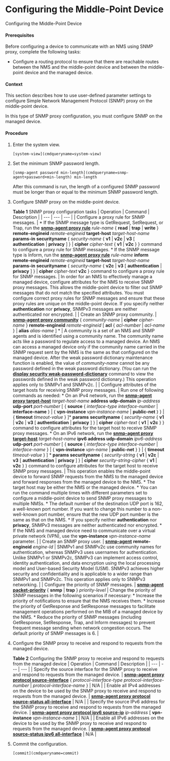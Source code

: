 Configuring the Middle-Point Device
===================================

Configuring the Middle-Point Device

#### Prerequisites

Before configuring a device to communicate with an NMS using SNMP proxy, complete the following tasks:

* Configure a routing protocol to ensure that there are reachable routes between the NMS and the middle-point device and between the middle-point device and the managed device.

#### Context

This section describes how to use user-defined parameter settings to configure Simple Network Management Protocol (SNMP) proxy on the middle-point device.

In this type of SNMP proxy configuration, you must configure SNMP on the managed device.


#### Procedure

1. Enter the system view.
   
   
   ```
   [system-view](cmdqueryname=system-view)
   ```
2. Set the minimum SNMP password length.
   
   
   ```
   [snmp-agent password min-length](cmdqueryname=snmp-agent+password+min-length) min-length
   ```
   
   After this command is run, the length of a configured SNMP password must be longer than or equal to the minimum SNMP password length.
3. Configure SNMP proxy on the middle-point device.
   
   
   
   **Table 1** SNMP proxy configuration tasks
   | Operation | Command | Description |
   | --- | --- | --- |
   | Configure a proxy rule for SNMP messages. | * If the SNMP message type is GetRequest, SetRequest, or Trap, run the [**snmp-agent proxy rule**](cmdqueryname=snmp-agent+proxy+rule) *rule-name* { **read** | **trap** | **write** } **remote-engineid** *remote-engineid* **target-host** *target-host-name* **params-in** **securityname** { *security-name* { **v1** | **v2c** | **v3** [ **authentication** | **privacy** ] } | **cipher** *cipher-text* { **v1** | **v2c** } } command to configure a proxy rule for SNMP messages. * If the SNMP message type is Inform, run the [**snmp-agent proxy rule**](cmdqueryname=snmp-agent+proxy+rule) *rule-name* **inform** **remote-engineid** *remote-engineid* **target-host** *target-host-name* **params-in** **securityname** { *security-name* { **v2c** | **v3** [ **authentication** | **privacy** ] } | **cipher** *cipher-text* **v2c** } command to configure a proxy rule for SNMP messages. | In order for an NMS to effectively manage a managed device, configure attributes for the NMS to receive SNMP proxy messages. This allows the middle-point device to filter out SNMP messages that do not match the specified attributes. You must configure correct proxy rules for SNMP messages and ensure that these proxy rules are unique on the middle-point device.  If you specify neither **authentication** nor **privacy**, SNMPv3 messages are neither authenticated nor encrypted. |
   | Create an SNMP proxy community. | [**snmp-agent proxy community**](cmdqueryname=snmp-agent+proxy+community) { *community-name* | **cipher** *cipher-name* } **remote-engineid** *remote-engineid* [ **acl** { *acl-number* | *acl-name* } | **alias** *alias-name* ] \* | A community is a set of an NMS and SNMP agents and is identified using a community name. The community name acts like a password to regulate access to a managed device. An NMS can access a managed device only if the community name carried in the SNMP request sent by the NMS is the same as that configured on the managed device.  After the weak password dictionary maintenance function is enabled, the value of *community-name* cannot be any password defined in the weak password dictionary. (You can run the [**display security weak-password-dictionary**](cmdqueryname=display+security+weak-password-dictionary) command to view the passwords defined in the weak password dictionary.)  This operation applies only to SNMPv1 and SNMPv2c. |
   | Configure attributes of the target hosts for receiving SNMP proxy messages. | Run one of following commands as needed: * On an IPv4 network, run the [**snmp-agent proxy target-host**](cmdqueryname=snmp-agent+proxy+target-host) *target-host-name* **address** **udp-domain** *ip-address* **udp-port** *port-number* [ { **source** { *interface-type interface-number* | **interface-name** } | { **vpn-instance** *vpn-instance-name* | **public-net** } } | { **timeout** *timeout-value* } ]\* **params** **securityname** { *security-name* { **v1** | **v2c** | **v3** [ **authentication** | **privacy** ] } | **cipher** *cipher-text* { **v1** | **v2c** } } command to configure attributes for the target host to receive SNMP proxy messages. * On an IPv6 network, run the [**snmp-agent proxy target-host**](cmdqueryname=snmp-agent+proxy+target-host) *target-host-name* **ipv6 address udp-domain** *ipv6-address* **udp-port** *port-number* [ { **source** { *interface-type* *interface-number* | *interface-name* } | { **vpn-instance** *vpn-name* | **public-net** } } | { **timeout** *timeout-value* } ] \* **params securityname** { *security-string* { **v1** | **v2c** | **v3** [ **authentication** | **privacy** ] } | **cipher** *security-string-cipher* { **v1** | **v2c** } } command to configure attributes for the target host to receive SNMP proxy messages. | This operation enables the middle-point device to forward SNMP requests from the NMS to the managed device and forward responses from the managed device to the NMS.  * The target host may be either the NMS or the managed device. * You can run the command multiple times with different parameters set to configure a middle-point device to send SNMP proxy messages to multiple NMSs. * The default number of the destination UDP port is 162, a well-known port number. If you want to change this number to a non-well-known port number, ensure that the new UDP port number is the same as that on the NMS. * If you specify neither **authentication** nor **privacy**, SNMPv3 messages are neither authenticated nor encrypted. * If the NMS and managed device need to communicate over a virtual private network (VPN), use the **vpn-instance** *vpn-instance-name* parameter. |
   | Create an SNMP proxy user. | [**snmp-agent**](cmdqueryname=snmp-agent) **remote-engineid** *engine-Id* | SNMPv1 and SNMPv2c use community names for authentication, whereas SNMPv3 uses usernames for authentication.  Unlike SNMPv1 or SNMPv2c, SNMPv3 can implement access control, identity authentication, and data encryption using the local processing model and User-based Security Model (USM). SNMPv3 achieves higher security and confidentiality and is applicable to a wider range than SNMPv1 and SNMPv2c.  This operation applies only to SNMPv3 networking. |
   | Configure the priority of SNMP messages. | [**snmp-agent packet-priority**](cmdqueryname=snmp-agent+packet-priority) { **snmp** | **trap** } *priority-level* | Change the priority of SNMP messages in the following scenarios if necessary: * Increase the priority of notifications to ensure that the NMS receives them. * Increase the priority of GetResponse and SetResponse messages to facilitate management operations performed on the MIB of a managed device by the NMS. * Reduce the priority of SNMP messages (including GetResponse, SetResponse, Trap, and Inform messages) to prevent frequent message sending when network congestion occurs. The default priority of SNMP messages is 6. |
4. Configure the SNMP proxy to receive and respond to requests from the managed device.
   
   
   
   **Table 2** Configuring the SNMP proxy to receive and respond to requests from the managed device
   | Operation | Command | Description |
   | --- | --- | --- |
   | Specify the source interface for the SNMP proxy to receive and respond to requests from the managed device. | [**snmp-agent proxy protocol source-interface**](cmdqueryname=snmp-agent+protocol+source-status) { *protocol-interface-type* *protocol-interface-number* | *protocol-interface-name* } | N/A |
   | Enable all IPv4 addresses on the device to be used by the SNMP proxy to receive and respond to requests from the managed device. | [**snmp-agent proxy protocol source-status all-interface**](cmdqueryname=snmp-agent+protocol+source-status) | N/A |
   | Specify the source IPv6 address for the SNMP proxy to receive and respond to requests from the managed device. | [**snmp-agent proxy protocol ipv6 source-ip**](cmdqueryname=snmp-agent+protocol+source-status) *ip-address* [ **vpn-instance** *vpn-instance-name* ] | N/A |
   | Enable all IPv6 addresses on the device to be used by the SNMP proxy to receive and respond to requests from the managed device. | [**snmp-agent proxy protocol source-status ipv6 all-interface**](cmdqueryname=snmp-agent+protocol+source-status) | N/A |
5. Commit the configuration.
   
   
   ```
   [commit](cmdqueryname=commit)
   ```